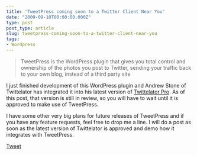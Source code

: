 ```yaml
---
title: 'TweetPress coming soon to a Twitter Client Near You'
date: "2009-09-10T00:00:00.000Z"
type: post 
post_type: article
slug: tweetpress-coming-soon-to-a-twitter-client-near-you
tags: 
- Wordpress
---
```

> TweetPress is the WordPress plugin that gives you total control and ownership of the photos you post to Twitter, sending your traffic back to your own blog, instead of a third party site

I just finished development of this WordPress plugin and Andrew Stone of Twittelator has integrated it into his latest version of [Twittelator Pro][1]. As of this post, that version is still in review, so you will have to wait until it is approved to make use of TweetPress.

I have some other very big plans for future releases of TweetPress and if you have any feature requests, feel free to drop me a line. I will do a post as soon as the latest version of Twittelator is approved and demo how it integrates with TweetPress.

<img style="display:none" class="alignnone size-full wp-image-489" title="Twittelator" src="http://brandontreb.com/wp-content/uploads/2009/09/Twittelator.png" alt="Twittelator" width="128" height="128" />

<div style="">
  <a href="http://twitter.com/share" class="twitter-share-button" data-count="horizontal" data-text="TweetPress coming soon to a Twitter Client Near You" data-url="http://brandontreb.com/tweetpress-coming-soon-to-a-twitter-client-near-you"  data-via="brandontreb" data-related="brandontreb:">Tweet</a>
</div>

 [1]: http://stone.com/Twittelator/index.html
